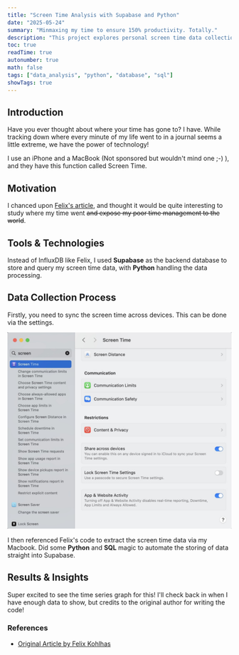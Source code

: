 ```yaml
---
title: "Screen Time Analysis with Supabase and Python"
date: "2025-05-24"
summary: "Minmaxing my time to ensure 150% productivity. Totally."
description: "This project explores personal screen time data collection and analysis, leveraging Python for data processing and Supabase as a backend database."
toc: true
readTime: true
autonumber: true
math: false
tags: ["data_analysis", "python", "database", "sql"]
showTags: true
---
```


## Introduction

Have you ever thought about where your time has gone to? I have. While tracking down where every minute of my life went to in a journal seems a little extreme, we have the power of technology!

I use an iPhone and a MacBook (Not sponsored but wouldn't mind one ;-) ), and they have this function called Screen Time.

## Motivation

I chanced upon [Felix's article](https://felixkohlhas.com/projects/screentime/), and thought it would be quite interesting to study where my time went ~~and expose my poor time management to the world~~.

## Tools & Technologies

Instead of InfluxDB like Felix, I used **Supabase** as the backend database to store and query my screen time data, with **Python** handling the data processing.

## Data Collection Process

Firstly, you need to sync the screen time across devices. This can be done via the settings.

![Screenshot showing the "Share Across Devices" option enabled in iOS Screen Time settings.](share_across_devices.jpg)

I then referenced Felix's code to extract the screen time data via my Macbook. Did some **Python** and **SQL** magic to automate the storing of data straight into Supabase.

<!--
## Data Analysis Approach

An overview of the methods and Python scripts used to analyze the collected data. -->

## Results & Insights

Super excited to see the time series graph for this! I'll check back in when I have enough data to show, but credits to the original author for writing the code!

<!-- ## Future Work

Plans for further analysis and improvements as more data becomes available. -->

### References

- [Original Article by Felix Kohlhas](https://felixkohlhas.com/projects/screentime/)
